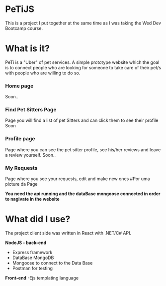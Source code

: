 # PeTiJS
This is a project I put together at the same time as I was taking the Wed Dev Bootcamp course.

# What is it? 
PeTi is a "Uber" of pet services. A simple prototype website which the goal is to connect people who are 
looking for someone to take care of their pet/s with people who are willing to do so.

### Home page
Soon..

### Find Pet Sitters Page
Page you will find a list of pet Sitters and can click them to see their profile
Soon

### Profile page
Page where you can see the pet sitter profile, see his/her reviews and leave a review yourself.
Soon..

### My Requests
Page where you see your requests, edit and make new ones
#Por uma picture da Page

**You need the api running and the dataBase mongoose connected in order to nagivate in the website**

# What did I use?
The project client side was written in React with .NET/C# API. 

**NodeJS - back-end**
- Express framework
- DataBase MongoDB 
- Mongoose to connect to the Data Base
- Postman for testing

**Front-end**
-Ejs templating language

